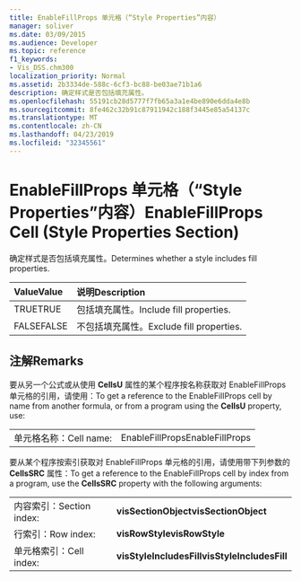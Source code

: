 ```yaml
---
title: EnableFillProps 单元格（“Style Properties”内容）
manager: soliver
ms.date: 03/09/2015
ms.audience: Developer
ms.topic: reference
f1_keywords:
- Vis_DSS.chm300
localization_priority: Normal
ms.assetid: 2b3334de-588c-6cf3-bc88-be03ae71b1a6
description: 确定样式是否包括填充属性。
ms.openlocfilehash: 55191cb28d5777f7fb65a3a1e4be890e6dda4e8b
ms.sourcegitcommit: 8fe462c32b91c87911942c188f3445e85a54137c
ms.translationtype: MT
ms.contentlocale: zh-CN
ms.lasthandoff: 04/23/2019
ms.locfileid: "32345561"
---
```

# <a name="enablefillprops-cell-style-properties-section"></a><span data-ttu-id="0ed6e-103">EnableFillProps 单元格（“Style Properties”内容）</span><span class="sxs-lookup"><span data-stu-id="0ed6e-103">EnableFillProps Cell (Style Properties Section)</span></span>

<span data-ttu-id="0ed6e-104">确定样式是否包括填充属性。</span><span class="sxs-lookup"><span data-stu-id="0ed6e-104">Determines whether a style includes fill properties.</span></span>
  
|<span data-ttu-id="0ed6e-105">**Value**</span><span class="sxs-lookup"><span data-stu-id="0ed6e-105">**Value**</span></span>|<span data-ttu-id="0ed6e-106">**说明**</span><span class="sxs-lookup"><span data-stu-id="0ed6e-106">**Description**</span></span>|
|:-----|:-----|
|<span data-ttu-id="0ed6e-107">TRUE</span><span class="sxs-lookup"><span data-stu-id="0ed6e-107">TRUE</span></span>  <br/> |<span data-ttu-id="0ed6e-108">包括填充属性。</span><span class="sxs-lookup"><span data-stu-id="0ed6e-108">Include fill properties.</span></span>  <br/> |
|<span data-ttu-id="0ed6e-109">FALSE</span><span class="sxs-lookup"><span data-stu-id="0ed6e-109">FALSE</span></span>  <br/> |<span data-ttu-id="0ed6e-110">不包括填充属性。</span><span class="sxs-lookup"><span data-stu-id="0ed6e-110">Exclude fill properties.</span></span>  <br/> |
   
## <a name="remarks"></a><span data-ttu-id="0ed6e-111">注解</span><span class="sxs-lookup"><span data-stu-id="0ed6e-111">Remarks</span></span>

<span data-ttu-id="0ed6e-112">要从另一个公式或从使用 **CellsU** 属性的某个程序按名称获取对 EnableFillProps 单元格的引用，请使用：</span><span class="sxs-lookup"><span data-stu-id="0ed6e-112">To get a reference to the EnableFillProps cell by name from another formula, or from a program using the **CellsU** property, use:</span></span> 
  
|||
|:-----|:-----|
|<span data-ttu-id="0ed6e-113">单元格名称：</span><span class="sxs-lookup"><span data-stu-id="0ed6e-113">Cell name:</span></span>  <br/> |<span data-ttu-id="0ed6e-114">EnableFillProps</span><span class="sxs-lookup"><span data-stu-id="0ed6e-114">EnableFillProps</span></span>  <br/> |
   
<span data-ttu-id="0ed6e-115">要从某个程序按索引获取对 EnableFillProps 单元格的引用，请使用带下列参数的 **CellsSRC** 属性：</span><span class="sxs-lookup"><span data-stu-id="0ed6e-115">To get a reference to the EnableFillProps cell by index from a program, use the **CellsSRC** property with the following arguments:</span></span> 
  
|||
|:-----|:-----|
|<span data-ttu-id="0ed6e-116">内容索引：</span><span class="sxs-lookup"><span data-stu-id="0ed6e-116">Section index:</span></span>  <br/> |<span data-ttu-id="0ed6e-117">**visSectionObject**</span><span class="sxs-lookup"><span data-stu-id="0ed6e-117">**visSectionObject**</span></span> <br/> |
|<span data-ttu-id="0ed6e-118">行索引：</span><span class="sxs-lookup"><span data-stu-id="0ed6e-118">Row index:</span></span>  <br/> |<span data-ttu-id="0ed6e-119">**visRowStyle**</span><span class="sxs-lookup"><span data-stu-id="0ed6e-119">**visRowStyle**</span></span> <br/> |
|<span data-ttu-id="0ed6e-120">单元格索引：</span><span class="sxs-lookup"><span data-stu-id="0ed6e-120">Cell index:</span></span>  <br/> |<span data-ttu-id="0ed6e-121">**visStyleIncludesFill**</span><span class="sxs-lookup"><span data-stu-id="0ed6e-121">**visStyleIncludesFill**</span></span> <br/> |
   

